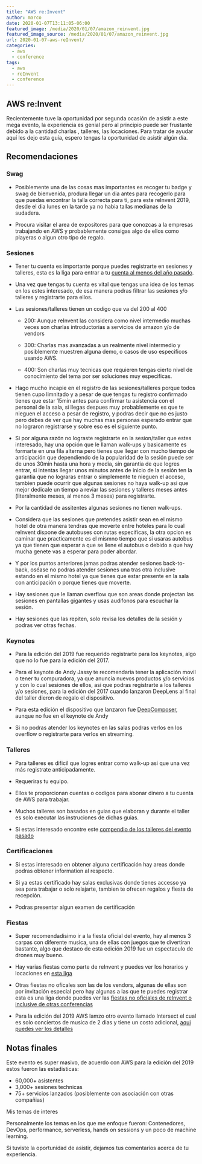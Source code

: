 ```yaml
---
title: "AWS re:Invent"
author: marco
date: 2020-01-07T13:11:05-06:00
featured_image: /media/2020/01/07/amazon_reinvent.jpg
featured_image_source: /media/2020/01/07/amazon_reinvent.jpg
url: 2020-01-07-aws-reInvent/
categories:
  - aws
  - conference
tags:
  - aws
  - reInvent
  - conference
---
```


## AWS re:Invent

Recientemente tuve la oportunidad por segunda ocasión de asistir a este mega evento, la experiencia es genial pero al principio puede ser frustante debido a la cantidad charlas , talleres, las locaciones. Para tratar de ayudar aquí les dejo esta guía, espero tengas la oportunidad de asistir algún día.


## Recomendaciones 

### Swag

* Posiblemente una de las cosas mas importantes es recoger tu badge y swag de bienvenida, produra llegar un dia antes para recogerlo para que puedas encontrar la talla correcta para ti, para este reInvent 2019, desde el dia lunes en la tarde ya no habia tallas medianas de la sudadera.
- Procura visitar el area de expositores para que conozcas a la empresas trabajando en AWS y probablemente consigas algo de ellos como playeras o algun otro tipo de regalo.

### Sesiones

* Tener tu cuenta es importante porque puedes registrarte en sesiones y talleres, esta es la liga para entrar a tu [cuenta al menos del año pasado][reinvent-login].

- Una vez que tengas tu cuenta es vital que tengas una idea de los temas en los estes interesado, de esa manera podras filtrar las sesiones y/o talleres y registrarte para ellos.

- Las sesiones/talleres tienen un codigo que va del 200 al 400
    * 200: Aunque reInvent las considera como nivel intermedio muchas veces son charlas introductorias a servicios de amazon y/o de vendors 

    - 300: Charlas mas avanzadas a un realmente nivel intermedio y posiblemente muestren alguna demo, o casos de uso especificos usando AWS.

    - 400: Son charlas muy tecnicas que requieren tengas cierto nivel de conocimiento del tema por ser soluciones muy especificas.

- Hago mucho incapie en el registro de las sesiones/talleres porque todos tienen cupo limnitado y a pesar de que tengas tu registro confirmado tienes que estar 15min antes para confirmar tu asistencia con el personal de la sala, si llegas despues muy probablemente es que te nieguen el acceso a pesar de registro, y podras decir que no es justo pero debes de ver que hay muchas mas personas esperado entrar que no lograron registrarse y sobre eso es el siguiente punto.

- Si por alguna razón no lograste registrarte en la sesion/taller que estes interesado, hay una opción que le llaman walk-ups y basicamente es formarte en una fila alterna pero tienes que llegar con mucho tiempo de anticipación que dependiendo de la popularidad de la sesión puede ser de unos 30min hasta una hora y media, sin garantia de que logres entrar, si intentas llegar unos minutos antes de inicio de la sesión ten la garantia que no lograras entrar o simplemente te nieguen el acceso, tambien puede ocurrir que algunas sesiones no haya walk-up asi que mejor dedicale un tiempo a reviar las sesiones y talleres meses antes (literalmente meses, al menos 3 meses) para registrarte.

- Por la cantidad de assitentes algunas sesiones no tienen walk-ups.

- Considera que las sesiones que pretendes asistir sean en el mismo hotel de otra manera tendras que moverte entre hoteles para lo cual reInvent dispone de autobuses con rutas especificas, la otra opcion es caminar que practicamente es el mismno tiempo que si usaras autobus ya que tienen que esperar a que se llene el autobus o debido a que hay mucha genete vas a esperar para poder abordar.

- Y por los puntos anteriores jamas podras atender sesiones back-to-back, oséase no podras atender sesiones una tras otra inclusive estando en el mismo hotel ya que tienes que estar presente en la sala con anticipación o porque tienes que moverte.

- Hay sesiones que le llaman overflow que son areas donde projectan las sesiones en pantallas gigantes y usas audifonos para escuchar la sesión.

- Hay sesiones que las repiten, solo revisa los detalles de la sesión y podras ver otras fechas.

### Keynotes

* Para la edición del 2019 fue requerido registrarte para los keynotes, algo que no lo fue para la edición del 2017.

- Para el keynote de Andy Jassy te recomendaria tener la aplicación movil o tener tu compuradora, ya que anuncia nuevos productos y/o servicios y con lo cual sesiones de ellos, asi que podras registrarte a los talleres y/o sesiones, para la edición del 2017 cuando lanzaron DeepLens al final del taller dieron de regalo el dispositivo.

- Para esta edición el dispositivo que lanzaron fue [DeepComposer], aunque no fue en el keynote de Andy

- Si no podras atender los keynotes en las salas podras verlos en los overflow o registrarte para verlos en streaming.

### Talleres

* Para talleres es dificil que logres entrar como walk-up asi que una vez más registrate anticipadamente.

- Requeriras tu equipo.

- Ellos te proporcionan cuentas o codigos para abonar dinero a tu cuenta de AWS para trabajar.

- Muchos talleres son basados en guias que elaboran y durante el taller es solo executar las instruciones de dichas guias.

- Si estas interesado encontre este [compendio de los talleres del evento pasado][reInvent-workshop-links]

### Certificaciones

* Si estas interesado en obtener alguna certificación hay areas donde podras obtener information al respecto.

- Si ya estas certificado hay salas exclusivas donde tienes accesso ya sea para trabajar o solo relajarte, tambien te ofrecen regalos y fiesta de recepción.

- Podras presentar algun examen de certificación

### Fiestas

* Super recomendadisimo ir a la fiesta oficial del evento, hay al menos 3 carpas con diferente musica, una de ellas con juegos que te divertiran bastante, algo que destaco de esta edición 2019 fue un espectaculo de drones muy bueno.

- Hay varias fiestas como parte de reInvent y puedes ver los horarios y locaciones en [esta liga][reInvent-parties]

- Otras fiestas no oficales son las de los vendors, algunas de ellas son por invitación especial pero hay algunas a las que te puedes registrar esta es una liga donde puedes ver las [fiestas no oficiales de reInvent o inclusive de otras conferencias][unoficial-reInvent-parties]

- Para la edición del 2019 AWS lamzo otro evento llamado Intersect el cual es solo conciertos de musica de 2 dias y tiene un costo adicional, [aqui puedes ver los detalles][aws-intersect]

## Notas finales

Este evento es super masivo, de acuerdo con AWS para la edición del 2019 estos fueron las estadisticas:

- 60,000+ asistentes
- 3,000+ sesiones technicas
- 75+ servicios lanzados (posiblemente con asociación con otras compañias)


Mis temas de interes

Personalmente los temas en los que me enfoque fueron: Contenedores, DevOps, performance, serverless, hands on sessions y un poco de machine learning.

Si tuviste la oportunidad de asistir, dejamos tus comentarios acerca de tu experiencia.


[reinvent-login]: https://www.portal.reinvent.awsevents.com/connect/login.ww
[reInvent-workshop-links]: https://alestic.com/2019/12/aws-reinvent-2019-workshops-jennine/
[reInvent-parties]: https://reinvent.awsevents.com/play/
[unoficial-reInvent-parties]: http://conferenceparties.com/reinvent2019/
[aws-intersect]: https://intersect.aws/
[DeepComposer]: https://aws.amazon.com/deepcomposer/